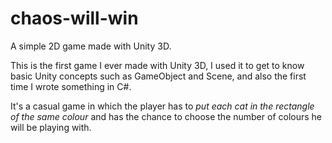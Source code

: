 # chaos-will-win
A simple 2D game made with Unity 3D.

This is the first game I ever made with Unity 3D, I used it to get to know basic Unity concepts such as GameObject and Scene, and also the first time I wrote something in C#.

It's a casual game in which the player has to *put each cat in the rectangle of the same colour* and has the chance to choose the number of colours he will be playing with.
